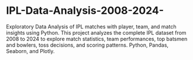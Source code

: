 # IPL-Data-Analysis-2008-2024-
Exploratory Data Analysis of IPL matches with player, team, and match insights using Python. This project analyzes the complete IPL dataset from 2008 to 2024 to explore match statistics, team performances, top batsmen and bowlers, toss decisions, and scoring patterns. Python, Pandas, Seaborn, and Plotly.
